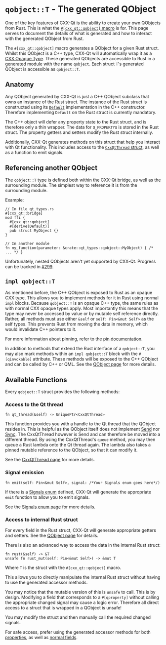 <!--
SPDX-FileCopyrightText: 2022 Klarälvdalens Datakonsult AB, a KDAB Group company <info@kdab.com>
SPDX-FileContributor: Andrew Hayzen <andrew.hayzen@kdab.com>

SPDX-License-Identifier: MIT OR Apache-2.0
-->

# `qobject::T` - The generated QObject

One of the key features of CXX-Qt is the ability to create your own QObjects from Rust.
This is what the [`#[cxx_qt::qobject]` macro](./qobject_struct.md) is for.
This page serves to document the details of what is generated and how to interact with the generated QObject from Rust.

The `#[cxx_qt::qobject]` macro generates a QObject for a given Rust struct.
Whilst this QObject is a C++ type, CXX-Qt will automatically wrap it as a [CXX Opaque Type](https://cxx.rs/extern-c++.html#opaque-c-types).
These generated QObjects are accessible to Rust in a generated module with the name `qobject`. Each struct `T`'s generated QObject is accessible as `qobject::T`.

## Anatomy

Any QObject generated by CXX-Qt is just a C++ QObject subclass that owns an instance of the Rust struct.
The instance of the Rust struct is constructed using its [`Default`](https://doc.rust-lang.org/std/default/trait.Default.html) implementation in the C++ constructor.
Therefore implementing `Default` on the Rust struct is currently mandatory.

The C++ object will defer any property state to the Rust struct, and is therefore only a thin wrapper.
The data for `Q_PROPERTY`s is stored in the Rust struct. The property getters and setters modify the Rust struct internally.

Additionally, CXX-Qt generates methods on this struct that help you interact with Qt functionality.
This includes access to the [`CxxQtThread` struct](./cxxqtthread.md), as well as a function to emit signals.

## Referencing another QObject

The `qobject::T` type is defined both within the CXX-Qt bridge, as well as the surrounding module.
The simplest way to reference it is from the surrounding module.

Example:
``` rust,ignore,noplayground
// In file qt_types.rs
#[cxx_qt::bridge]
mod ffi {
  #[cxx_qt::qobject]
  #[derive(Default)]
  pub struct MyObject {}
}
```

``` rust,ignore,noplayground
// In another module
fn my_function(parameter: &crate::qt_types::qobject::MyObject) { /* ... */ }
```

Unfortunately, nested QObjects aren't yet supported by CXX-Qt.
Progress can be tracked in [#299](https://github.com/KDAB/cxx-qt/issues/299).

## `impl qobject::T`
As mentioned before, the C++ QObject is exposed to Rust as an opaque CXX type.
This allows you to implement methods for it in Rust using normal `impl` blocks.
Because `qobject::T` is an opaque C++ type, the same rules as with normal CXX opaque types apply.
Most importantly this means that the type may never be accessed by value or by mutable self reference directly.
Rather, all methods must use either `&self` or `self: Pin<&mut Self>` as the self types. This prevents Rust from moving the data in memory, which would invalidate C++ pointers to it.

For more information about pinning, refer to the [pin documentation](https://doc.rust-lang.org/std/pin/).

In addition to methods that extend the Rust interface of a `qobject::T`, you may also mark methods within an `impl qobject::T` block with the `#[qinvokable]` attribute.
These methods will be exposed to the C++ QObject and can be called by C++ or QML.
See the [QObject page](./qobject_struct.md#invokables) for more details.

## Available Functions

Every `qobject::T` struct provides the following methods:

### Access to the Qt thread
``` rust,ignore,noplayground
fn qt_thread(&self) -> UniquePtr<CxxQtThread>
```
This function provides you with a handle to the Qt thread that the QObject resides in.
This is helpful as the QObject itself does not implement [Send](https://doc.rust-lang.org/std/marker/trait.Send.html) nor [Sync](https://doc.rust-lang.org/std/marker/trait.Sync.html).
The CxxQtThread however is Send and can therefore be moved into a different thread.
By using the CxxQtThread's `queue` method, you may then queue a Rust lambda onto the Qt thread again.
The lambda also takes a pinned mutable reference to the QObject, so that it can modify it.

See the [CxxQtThread page](./cxxqtthread.md) for more details.

### Signal emission
``` rust,ignore,noplayground
fn emit(self: Pin<&mut Self>, signal: /*Your Signals enum goes here*/)
```
If there is a [Signals enum](./signals_enum.md) defined, CXX-Qt will generate the appropriate `emit` function to allow you to emit signals.

See the [Signals enum page](./signals_enum.md) for more details.

### Access to internal Rust struct
For every field in the Rust struct, CXX-Qt will generate appropriate getters and setters.
See the [QObject page](./qobject_struct.md#properties) for details.

There is also an advanced way to access the data in the internal Rust struct:
``` rust,ignore,noplayground
fn rust(&self) -> &T
unsafe fn rust_mut(self: Pin<&mut Self>) -> &mut T
```
Where `T` is the struct with the `#[cxx_qt::qobject]` macro.

This allows you to directly manipulate the internal Rust struct without having to use the generated accessor methods.

You may notice that the mutable version of this is `unsafe` to call.
This is by design.
Modifying a field that corresponds to a `#[qproperty]` without calling the appropriate changed signal may cause a logic error.
Therefore all direct access to a struct that is wrapped in a QObject is unsafe!

You may modify the struct and then manually call the required changed signals.

For safe access, prefer using the generated accessor methods for both [properties](./qobject_struct.md#properties), as well as [normal fields](./qobject_struct.md#private-methods-and-fields).
